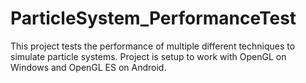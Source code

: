 # ParticleSystem_PerformanceTest
This project tests the performance of multiple different techniques to simulate particle systems. Project is setup to work with OpenGL on Windows and OpenGL ES on Android.
